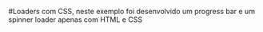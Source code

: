 #Loaders com CSS, neste exemplo foi desenvolvido um progress bar e um spinner loader apenas com HTML e CSS
